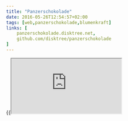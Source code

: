 ```yaml
---
title: "Panzerschokolade"
date: 2016-05-26T12:54:57+02:00
tags: [web,panzerschokolade,blumenkraft]
links: [
	panzerschokolade.disktree.net,
	github.com/disktree/panzerschokolade
]
---
```

{{<iframe src="https://panzerschokolade.disktree.net/">}}
